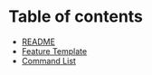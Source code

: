 # Table of contents

* [README](README.md)
* [Feature Template](template.md)
* [Command List](commands.md)

